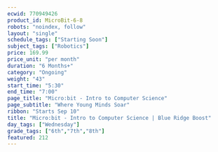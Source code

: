 ```yaml
---
ecwid: 770949426
product_id: MicroBit-6-8
robots: "noindex, follow"
layout: "single"
schedule_tags: ["Starting Soon"]
subject_tags: ["Robotics"]
price: 169.99
price_unit: "per month"
duration: "6 Months+"
category: "Ongoing"
weight: "43"
start_time: "5:30"
end_time: "7:00"
page_title: "Micro:bit - Intro to Computer Science"
page_subtitle: "Where Young Minds Soar"
ribbon: "Starts Sep 10"
title: "Micro:bit - Intro to Computer Science | Blue Ridge Boost"
day_tags: ["Wednesday"]
grade_tags: ["6th","7th","8th"]
featured: 212
---
```


